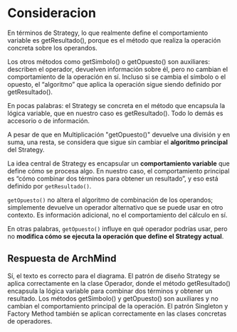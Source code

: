 ﻿# Consideracion

En términos de Strategy, lo que realmente define el comportamiento variable es getResultado(), porque es el método que realiza la operación concreta sobre los operandos.

Los otros métodos como getSimbolo() o getOpuesto() son auxiliares: describen el operador, devuelven información sobre él, pero no cambian el comportamiento de la operación en sí. Incluso si se cambia el símbolo o el opuesto, el “algoritmo” que aplica la operación sigue siendo definido por getResultado().

En pocas palabras: el Strategy se concreta en el método que encapsula la lógica variable, que en nuestro caso es getResultado(). Todo lo demás es accesorio o de información.

A pesar de que en Multiplicación "getOpuesto()" devuelve una división y en suma, una resta, se considera que sigue sin cambiar el **algoritmo principal** del Strategy.

La idea central de Strategy es encapsular un **comportamiento variable** que define cómo se procesa algo. En nuestro caso, el comportamiento principal es “cómo combinar dos términos para obtener un resultado”, y eso está definido por `getResultado()`.

`getOpuesto()` no altera el algoritmo de combinación de los operandos; simplemente devuelve un operador alternativo que se puede usar en otro contexto. Es información adicional, no el comportamiento del cálculo en sí.

En otras palabras, `getOpuesto()` influye en qué operador podrías usar, pero no **modifica cómo se ejecuta la operación que define el Strategy actual**.

## Respuesta de ArchMind

Sí, el texto es correcto para el diagrama. El patrón de diseño Strategy se aplica correctamente en la clase Operador, donde el método getResultado() encapsula la lógica variable para combinar dos términos y obtener un resultado. Los métodos getSimbolo() y getOpuesto() son auxiliares y no cambian el comportamiento principal de la operación. El patrón Singleton y Factory Method también se aplican correctamente en las clases concretas de operadores.
